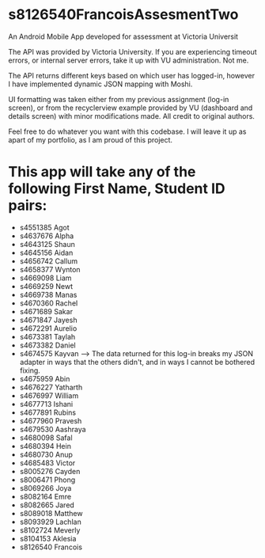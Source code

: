 # s8126540FrancoisAssesmentTwo
An Android Mobile App developed for assessment at Victoria Universit

The API was provided by Victoria University. If you are experiencing timeout errors, or internal server errors, take it up with VU administration. Not me.

The API returns different keys based on which user has logged-in, however I have implemented dynamic JSON mapping with Moshi.

UI formatting was taken either from my previous assignment (log-in screen), or from the recyclerview example provided by VU (dashboard and details screen) with minor modifications made.
All credit to original authors.

Feel free to do whatever you want with this codebase.
I will leave it up as apart of my portfolio, as I am proud of this project.

# This app will take any of the following First Name, Student ID pairs:
- s4551385 Agot 
- s4637676 Alpha 
- s4643125 Shaun 
- s4645156 Aidan 
- s4656742 Callum 
- s4658377 Wynton
- s4669098 Liam 
- s4669259 Newt 
- s4669738 Manas 
- s4670360 Rachel
- s4671689 Sakar 
- s4671847 Jayesh 
- s4672291 Aurelio 
- s4673381 Taylah
- s4673382 Daniel 
- s4674575 Kayvan --> The data returned for this log-in breaks my JSON adapter in ways that the others didn't, and in ways I cannot be bothered fixing.
- s4675959 Abin 
- s4676227 Yatharth
- s4676997 William
- s4677713 Ishani 
- s4677891 Rubins 
- s4677960 Pravesh 
- s4679530 Aashraya
- s4680098 Safal 
- s4680394 Hein 
- s4680730 Anup 
- s4685483 Victor 
- s8005276 Cayden 
- s8006471 Phong
- s8069266 Joya 
- s8082164 Emre 
- s8082665 Jared 
- s8089018 Matthew 
- s8093929 Lachlan 
- s8102724 Meverly 
- s8104153 Aklesia 
- s8126540 Francois 

